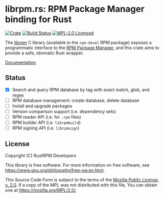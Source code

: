 # librpm.rs: RPM Package Manager binding for Rust

[![Crate][crate-image]][crate-link]
[![Build Status][build-image]][build-link]
[![MPL-2.0 Licensed][license-image]][license-link]

The [librpm] C library (available in the `rpm-devel` RPM package) exposes a
programmatic interface to the [RPM Package Manager], and this crate aims to
provide a safe, idiomatic Rust wrapper.

[Documentation](https://rustrpm.org/librpm/)

[librpm]: http://ftp.rpm.org/api/4.14.0/
[RPM Package Manager]: http://rpm.org/

## Status

- [X] Search and query RPM database by tag with exact match, glob, and regex
- [ ] RPM database management: create database, delete database
- [ ] Install and upgrade packages
- [ ] Version comparison support (i.e. dependency sets)
- [ ] RPM reader API (i.e. for `.rpm` files)
- [ ] RPM builder API (i.e. `librpmbuild`)
- [ ] RPM signing API (i.e. `librpmsign`)

## License

Copyright (C) RustRPM Developers

This library is free software.
For more information on free software, see <https://www.gnu.org/philosophy/free-sw.en.html>.

This Source Code Form is subject to the terms of the [Mozilla Public License, v. 2.0].
If a copy of the MPL was not distributed with this file, You can obtain one at <https://mozilla.org/MPL/2.0/>.

[//]: # (badges)

[crate-image]: https://img.shields.io/crates/v/librpm.svg
[crate-link]: https://crates.io/crates/librpm
[build-image]: https://github.com/rpm-software-management/librpm.rs/actions/workflows/ci.yml/badge.svg?branch=main
[build-link]: https://github.com/rpm-software-management/librpm.rs/actions
[license-image]: https://img.shields.io/badge/license-MPLv2.0-blue.svg
[license-link]: https://github.com/rpm-software-management/librpm.rs/blob/main/LICENSE

[//]: # (general links)

[Mozilla Public License, v. 2.0]: https://github.com/rpm-software-management/librpm.rs/blob/main/LICENSE
